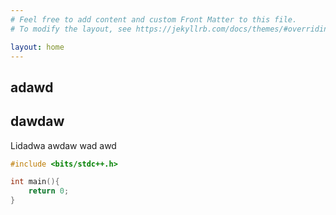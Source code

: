 ```yaml
---
# Feel free to add content and custom Front Matter to this file.
# To modify the layout, see https://jekyllrb.com/docs/themes/#overriding-theme-defaults

layout: home
---
```


adawd
-----

## dawdaw

Lidadwa awdaw wad awd

```cpp
#include <bits/stdc++.h>

int main(){
    return 0;
}
```
